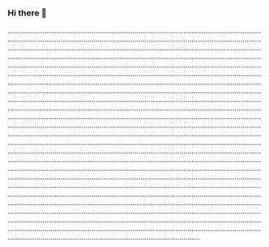 ### Hi there 👋

..............................................................................................................................................................................................................................................................................................................................................................................................................................................................................................................................................................................................................................................................................................................................................................................................................................................................................................................................................................................................................................................................................................................................................................................................................................................................................................................................................................................................................................................................................................................................................................................................................................................................................................................................................................................................................................................................................................................................................................................................................................................................................................................................................................................................................................................................................................................................................................................................................................................................................................................................................................................................................................................................................................................................................................................................................................................................................................................................................................................................................................................................................................................................................................................................